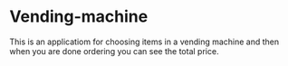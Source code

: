# Vending-machine

This is an applicatiom for choosing items in a vending machine and then when you are done ordering you can see the total price.
